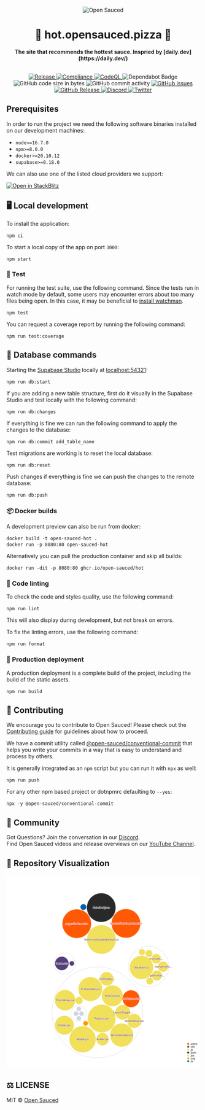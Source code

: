 <div align="center">
  <br>
  <img alt="Open Sauced" src="https://i.ibb.co/7jPXt0Z/logo1-92f1a87f.png" width="300px">
  <h1>🍕 hot.opensauced.pizza 🍕</h1>
  <strong>The site that recommends the hottest sauce. Inspried by [daily.dev](https://daily.dev/)</strong>
</div>
<br>
<p align="center">
  <a href="https://github.com/open-sauced/hot/actions/workflows/release.yml">
    <img src="https://github.com/open-sauced/hot/actions/workflows/release.yml/badge.svg" alt="Release" style="max-width: 100%;">
  </a>
  <a href="https://github.com/open-sauced/hot/actions/workflows/compliance.yml">
    <img src="https://github.com/open-sauced/hot/actions/workflows/compliance.yml/badge.svg" alt="Compliance" style="max-width: 100%;">
  </a>
  <a href="https://github.com/open-sauced/hot/actions/workflows/codeql-analysis.yml">
    <img src="https://github.com/open-sauced/hot/actions/workflows/codeql-analysis.yml/badge.svg" alt="CodeQL" style="max-width: 100%;">
  </a>
  <img src="https://img.shields.io/badge/Dependabot-active-brightgreen.svg" alt="Dependabot Badge">
  <img src="https://img.shields.io/github/languages/code-size/open-sauced/hot" alt="GitHub code size in bytes">
  <img src="https://img.shields.io/github/commit-activity/w/open-sauced/hot" alt="GitHub commit activity">
  <a href="https://github.com/open-sauced/hot/issues">
    <img src="https://img.shields.io/github/issues/open-sauced/hot" alt="GitHub issues">
  </a>
  <a href="https://github.com/open-sauced/hot/releases">
    <img src="https://img.shields.io/github/v/release/open-sauced/hot.svg?style=flat" alt="GitHub Release">
  </a>
  <a href="https://discord.gg/U2peSNf23P">
    <img src="https://img.shields.io/discord/714698561081704529.svg?label=&logo=discord&logoColor=ffffff&color=7389D8&labelColor=6A7EC2" alt="Discord">
  </a>
  <a href="https://twitter.com/saucedopen">
    <img src="https://img.shields.io/twitter/follow/saucedopen?label=Follow&style=social" alt="Twitter">
  </a>
</p>

## Prerequisites

In order to run the project we need the following software binaries installed on our development machines:
- `node>=16.7.0`
- `npm>=8.0.0`
- `docker>=20.10.12`
- `supabase>=0.18.0` 

We can also use one of the listed cloud providers we support:

[![Open in StackBlitz](https://developer.stackblitz.com/img/open_in_stackblitz.svg)](https://stackblitz.com/github/open-sauced/hot)

## 🖥️ Local development

To install the application:

```shell
npm ci
```

To start a local copy of the app on port `3000`:

```shell
npm start
```
### 🧪 Test

For running the test suite, use the following command. Since the tests run in watch mode by default, some users may encounter errors about too many files being open. In this case, it may be beneficial to [install watchman](https://facebook.github.io/watchman/docs/install.html).

```shell
npm test
```

You can request a coverage report by running the following command:

```shell
npm run test:coverage
```
## 🔑 Database commands

Starting the [Supabase Studio](https://supabase.com/docs/guides/local-development) locally at [localhost:54321](http://localhost:54321):

```shell
npm run db:start
```
If you are adding a new table structure, first do it visually in the Supabase Studio and test locally with the following command:

```shell
npm run db:changes
```

If everything is fine we can run the following command to apply the changes to the database:

```shell
npm run db:commit add_table_name
```
Test migrations are working is to reset the local database:

```shell
npm run db:reset
```
Push changes if everything is fine we can push the changes to the remote database:

```shell
npm run db:push
```

### 📦 Docker builds

A development preview can also be run from docker:

```shell
docker build -t open-sauced-hot .
docker run -p 8080:80 open-sauced-hot
```

Alternatively you can pull the production container and skip all builds:

```shell
docker run -dit -p 8080:80 ghcr.io/open-sauced/hot
```

### 🎨 Code linting

To check the code and styles quality, use the following command:

```shell
npm run lint
```

This will also display during development, but not break on errors.

To fix the linting errors, use the following command:

```shell
npm run format
```

### 🚀 Production deployment

A production deployment is a complete build of the project, including the build of the static assets.

```shell
npm run build
```

## 🤝 Contributing

We encourage you to contribute to Open Sauced! Please check out the [Contributing guide](https://docs.opensauced.pizza/contributing/introduction-to-contributing/) for guidelines about how to proceed.

We have a commit utility called [@open-sauced/conventional-commit](https://github.com/open-sauced/conventional-commit) that helps you write your commits in a way that is easy to understand and process by others.

It is generally integrated as an `npm` script but you can run it with `npx` as well:

```shell
npm run push
```

For any other npm based project or dotnpmrc defaulting to `--yes`:

```shell
npx -y @open-sauced/conventional-commit
```

## 🍕 Community

Got Questions? Join the conversation in our [Discord](https://discord.gg/U2peSNf23P).  
Find Open Sauced videos and release overviews on our [YouTube Channel](https://www.youtube.com/channel/UCklWxKrTti61ZCROE1e5-MQ).

## 🎦 Repository Visualization

[![Visualization of this repository](./public/diagram.svg)
](./src)

## ⚖️ LICENSE

MIT © [Open Sauced](LICENSE)
